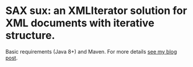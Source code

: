# SAX sux: an XMLIterator solution for XML documents with iterative structure.

Basic requirements (Java 8+) and Maven. For more details [see my blog post](http://searchivarius.org/blog/why-sax-sucks-and-xml-iterator-rulez-when-you-have-parse-wikipedia-or-similar-collection).

